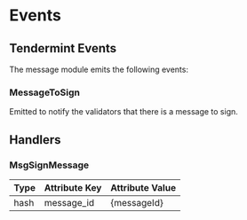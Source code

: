 <!--
order: 4
-->

# Events

## Tendermint Events

The message module emits the following events:

### MessageToSign
  
Emitted to notify the validators that there is a message to sign.

## Handlers

### MsgSignMessage

| Type | Attribute Key | Attribute Value |
| ---- | ------------- | --------------- |
| hash | message_id    | {messageId}     |
